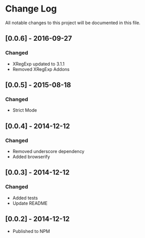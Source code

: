 # Change Log
All notable changes to this project will be documented in this file.

## [0.0.6] - 2016-09-27

### Changed
- XRegExp updated to 3.1.1
- Removed XRegExp Addons

## [0.0.5] - 2015-08-18
### Changed
- Strict Mode

## [0.0.4] - 2014-12-12
### Changed
- Removed underscore dependency
- Added browserify

## [0.0.3] - 2014-12-12
### Changed
- Added tests 
- Update README

## [0.0.2] - 2014-12-12
- Published to NPM
